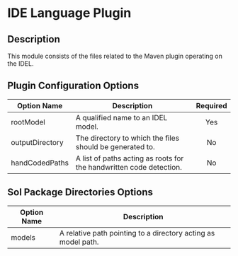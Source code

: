 <!-- (c) https://github.com/MontiCore/monticore -->
# IDE Language Plugin

## Description
This module consists of the files related to the Maven plugin operating on the IDEL.

## Plugin Configuration Options
| Option Name | Description | Required |
| --- | --- | :---: |
| rootModel | A qualified name to an IDEL model. | Yes |
| outputDirectory | The directory to which the files should be generated to. | No |
| handCodedPaths | A list of paths acting as roots for the handwritten code detection. | No |

## Sol Package Directories Options
| Option Name | Description |
| --- | --- |
| models | A relative path pointing to a directory acting as model path. |
